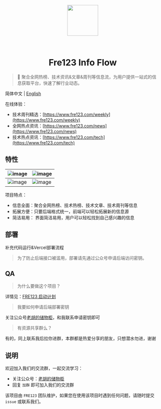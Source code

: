 <p align="center">
  <img src="https://cdn.jsdelivr.net/gh/fre123-com/fre123-info-flow@main/.files/logo.png" width="100" height="100">
</p>
<br>
<h1 align="center">Fre123 Info Flow</h1>

> 👀 聚合全网热榜、技术资讯&文章&周刊等信息流，为用户提供一站式的信息获取平台，快速了解行业动态。

简体中文 | [English](./README_EN.md)

在线体验：

- 技术周刊精选：[https://www.fre123.com/weekly](https://www.fre123.com/weekly)
- 全网热点资讯：[https://www.fre123.com/news](https://www.fre123.com/news)
- 技术热点资讯：[https://www.fre123.com/tech](https://www.fre123.com/tech)

## 特性

| ![image](https://cdn.jsdelivr.net/gh/fre123-com/fre123-info-flow@main/.files/news.jpg)        | ![image](https://cdn.jsdelivr.net/gh/fre123-com/fre123-info-flow@main/.files/weekly.jpg)        |
| --------------------------------------------------------------------------------------------- | ----------------------------------------------------------------------------------------------- |
| ![image](https://cdn.jsdelivr.net/gh/fre123-com/fre123-info-flow@main/.files/news_darker.jpg) | ![image](https://cdn.jsdelivr.net/gh/fre123-com/fre123-info-flow@main/.files/weekly_darker.jpg) |

项目特点：

- 信息全面：聚合全网热榜、技术热榜、技术文章、技术周刊等信息
- 拓展方便：只要后端格式统一，前端可以轻松拓展新的信息源
- 简洁易用： 界面简洁易用，用户可以轻松找到自己感兴趣的信息

## 部署

补充代码运行&Vercel部署流程

> 为了防止后端接口被滥用，部署请先通过公众号申请后端访问密钥。

## QA

> 为什么要做这个项目？

详情见：[FRE123 启动计划](https://mp.weixin.qq.com/s/6El2AW93K4RiEHhma3vVPg)

> 我要如何申请后端部署密钥

关注公众号[老胡的储物柜](https://cdn.jsdelivr.net/gh/fre123-com/fre123-info-flow@main/.files/wechat.jpeg)，和我联系申请密钥即可

> 有资源共享群么？

有的，同上联系我后拉你进群，本群都是热爱分享的朋友，只想潜水勿进，谢谢

## 说明

欢迎加入我们的交流群，一起交流学习：

- 关注公众号：[老胡的储物柜](https://cdn.jsdelivr.net/gh/fre123-com/fre123-info-flow@main/.files/wechat.jpeg)
- 回复 `加群` 即可加入我们的交流群

该项目由 `FRE123` 团队维护，如果您在使用该项目时遇到任何问题，请随时提交 `issue` 或联系我们。

